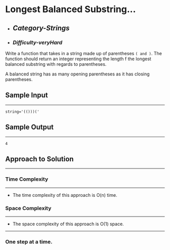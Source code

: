 # Longest Balanced Substring...

- ## **_Category-Strings_**
- ### **_Difficulty-veryHard_**

Write a function that takes in a string made up of parentheses `( and )`.
The function should return an integer representing the length f the longest balanced substring with regards to parentheses.

A balanced string has as many opening parentheses as it has closing parentheses.

## Sample Input

---

```
string='(()))('
```

## Sample Output

---

```
4
```

## Approach to Solution

---

### Time Complexity

---

- The time complexity of this approach is O(n) time.

### Space Complexity

---

- The space complexity of this approach is O(1) space.

---

### One step at a time.
